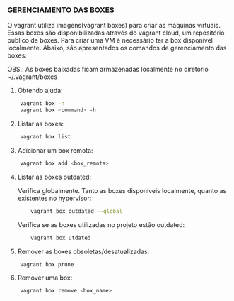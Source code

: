 ### GERENCIAMENTO DAS BOXES

O vagrant utiliza imagens(vagrant boxes) para criar as máquinas virtuais. Essas boxes são disponibilizadas através do vagrant cloud, um repositório público de boxes. Para criar uma VM é necessário ter a box disponível localmente. Abaixo, são apresentados os comandos de gerenciamento das boxes:

OBS.: As boxes baixadas ficam armazenadas localmente no diretório ~/.vagrant/boxes

1. Obtendo ajuda:

```sh
    vagrant box -h
    vagrant box <command> -h
```

2. Listar as boxes:
```sh
    vagrant box list
```

3. Adicionar um box remota:
```sh
    vagrant box add <box_remota>
```

4. Listar as boxes outdated:
   
   Verifica globalmente. Tanto as boxes disponíveis localmente, quanto as existentes no hypervisor:
    
    ```sh
        vagrant box outdated --global 
    ```
    Verifica se as boxes utilizadas no projeto estão outdated:
        
    ```sh
        vagrant box utdated 
    ```


5. Remover as boxes obsoletas/desatualizadas:
```sh
    vagrant box prune
```

6. Remover uma box:
```sh
    vagrant box remove <box_name>
```


